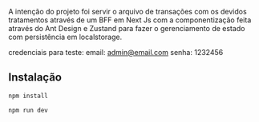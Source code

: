 A intenção do projeto foi servir o arquivo de transações com os devidos tratamentos através de um BFF em Next Js com a componentização feita através do Ant Design e Zustand para fazer o gerenciamento de estado com persistência em localstorage.

credenciais para teste:
email: admin@email.com
senha: 1232456

## Instalação

```bash
npm install
```

```bash
npm run dev
```
